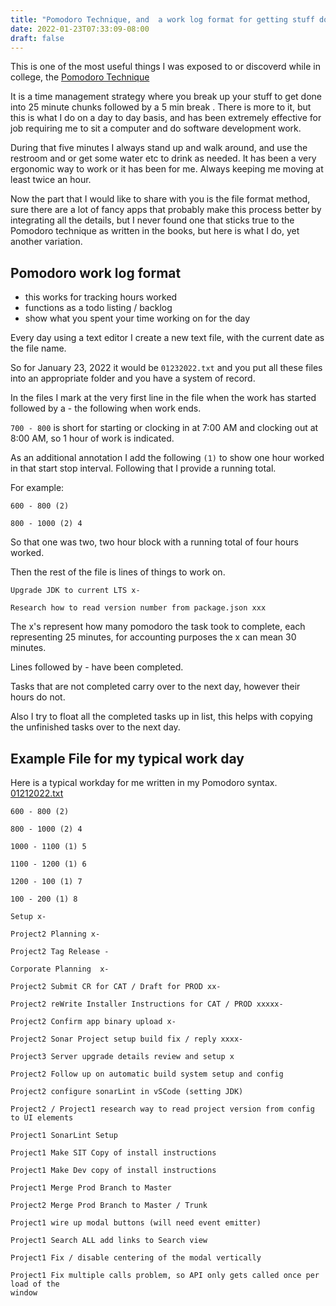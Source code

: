 ```yaml
---
title: "Pomodoro Technique, and  a work log format for getting stuff done"
date: 2022-01-23T07:33:09-08:00
draft: false
---
```


This is one of the most useful things I was exposed to or discoverd while in college, the [Pomodoro Technique](https://francescocirillo.com/pages/pomodoro-technique)

It is a time management strategy where you break up your stuff to get done into 25 minute chunks followed by a 5 min break . There is more to it, but this is what I do on a day to day basis, and has been extremely effective for job requiring me to sit a computer and do software development work.

During that five minutes I always stand up and walk around, and use the restroom and or get some water etc to drink as needed. It has been a very ergonomic way to work or it has been for me. Always keeping me moving at least twice an hour.

Now the part that I would like to share with you is the file format method, sure there are a lot of fancy apps that probably make this process better by integrating all the details, but I never found one that sticks true to the Pomodoro technique as written in the books, but here is  what I do, yet another variation.

## Pomodoro work log format 

- this works for tracking hours worked
- functions as a todo listing / backlog
- show what you spent your time working on for the day

Every day using a text editor I create a new text file, with the current date as the file name.

So for January 23, 2022 it would be `01232022.txt` and you put all these files into an appropriate folder and you have a system of record.

In the files I mark at the very first line in the file when the work has started followed by a - the following when work ends. 

`700 - 800` is short for starting or clocking in at 7:00 AM and clocking out at 8:00 AM, so 1 hour of work is indicated. 

As an additional annotation I add the following `(1)` to show one hour worked in that start stop interval. Following that I provide a running total.

For example:

    600 - 800 (2)

    800 - 1000 (2) 4 

So that one was two, two hour block with a running total of four hours worked.

Then the rest of the file is lines of things to work on.

    Upgrade JDK to current LTS x-

    Research how to read version number from package.json xxx

The x's represent how many pomodoro the task took to complete, each representing 25 minutes, for accounting purposes the x can mean 30 minutes.  

Lines followed by - have been completed.

Tasks that are not completed carry over to the next day, however their hours do not.

Also I try to float all the completed tasks up in list, this helps with copying the unfinished tasks over to the next day. 

## Example File for my typical work day 

Here is a typical workday for me written in my Pomodoro syntax. [01212022.txt](01212022.txt)

    600 - 800 (2)

    800 - 1000 (2) 4 

    1000 - 1100 (1) 5

    1100 - 1200 (1) 6

    1200 - 100 (1) 7 

    100 - 200 (1) 8

    Setup x- 

    Project2 Planning x- 

    Project2 Tag Release -

    Corporate Planning  x- 

    Project2 Submit CR for CAT / Draft for PROD xx-

    Project2 reWrite Installer Instructions for CAT / PROD xxxxx- 

    Project2 Confirm app binary upload x- 

    Project2 Sonar Project setup build fix / reply xxxx-

    Project3 Server upgrade details review and setup x 

    Project2 Follow up on automatic build system setup and config 

    Project2 configure sonarLint in vSCode (setting JDK) 

    Project2 / Project1 research way to read project version from config to UI elements

    Project1 SonarLint Setup

    Project1 Make SIT Copy of install instructions 

    Project1 Make Dev copy of install instructions

    Project1 Merge Prod Branch to Master

    Project2 Merge Prod Branch to Master / Trunk

    Project1 wire up modal buttons (will need event emitter)

    Project1 Search ALL add links to Search view

    Project1 Fix / disable centering of the modal vertically

    Project1 Fix multiple calls problem, so API only gets called once per load of the
    window
